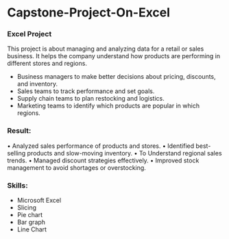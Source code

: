 # Capstone-Project-On-Excel
### Excel Project

This project is about managing and analyzing data for a retail or sales business. It helps the company understand how products are performing in different stores and regions.

- Business managers to make better decisions about pricing, discounts, and inventory.
- Sales teams to track performance and set goals.
- Supply chain teams to plan restocking and logistics.
- Marketing teams to identify which products are popular in which regions.

### Result: 

• Analyzed sales performance of products and stores.
• Identified best-selling products and slow-moving inventory.
• To Understand regional sales trends.
• Managed discount strategies effectively.
• Improved stock management to avoid shortages or overstocking.

### Skills: 
- Microsoft Excel
- Slicing
- Pie chart
- Bar graph
- Line Chart
